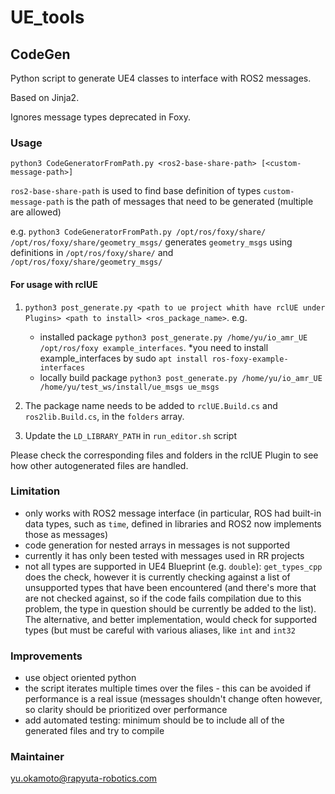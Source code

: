 # UE_tools

## CodeGen
Python script to generate UE4 classes to interface with ROS2 messages.

Based on Jinja2.

Ignores message types deprecated in Foxy.

### Usage
`python3 CodeGeneratorFromPath.py <ros2-base-share-path> [<custom-message-path>]`

`ros2-base-share-path` is used to find base definition of types
`custom-message-path` is the path of messages that need to be generated (multiple are allowed)

e.g. `python3 CodeGeneratorFromPath.py /opt/ros/foxy/share/ /opt/ros/foxy/share/geometry_msgs/` generates `geometry_msgs` using definitions in `/opt/ros/foxy/share/` and `/opt/ros/foxy/share/geometry_msgs/`

#### For usage with rclUE
1. `python3 post_generate.py <path to ue project whith have rclUE under Plugins> <path to install> <ros_package_name>`. e.g.

    - installed package `python3 post_generate.py /home/yu/io_amr_UE /opt/ros/foxy example_interfaces`. *you need to install example_interfaces by sudo `apt install ros-foxy-example-interfaces`
    - locally build package `python3 post_generate.py /home/yu/io_amr_UE /home/yu/test_ws/install/ue_msgs ue_msgs`

2. The package name needs to be added to `rclUE.Build.cs` and `ros2lib.Build.cs`, in the `folders` array.
3. Update the `LD_LIBRARY_PATH` in `run_editor.sh` script

Please check the corresponding files and folders in the rclUE Plugin to see how other autogenerated files are handled.

### Limitation
- only works with ROS2 message interface (in particular, ROS had built-in data types, such as `time`, defined in libraries and ROS2 now implements those as messages)
- code generation for nested arrays in messages is not supported
- currently it has only been tested with messages used in RR projects
- not all types are supported in UE4 Blueprint (e.g. `double`): `get_types_cpp` does the check, however it is currently checking against a list of unsupported types that have been encountered (and there's more that are not checked against, so if the code fails compilation due to this problem, the type in question should be currently be added to the list). The alternative, and better implementation, would check for supported types (but must be careful with various aliases, like `int` and `int32`

### Improvements
- use object oriented python
- the script iterates multiple times over the files - this can be avoided if performance is a real issue (messages shouldn't change often however, so clarity should be prioritized over performance
- add automated testing: minimum should be to include all of the generated files and try to compile

### Maintainer
yu.okamoto@rapyuta-robotics.com